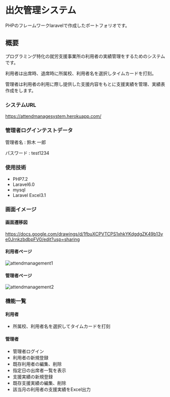 # 出欠管理システム
PHPのフレームワークlaravelで作成したポートフォリオです。

## 概要
プログラミング特化の就労支援事業所の利用者の実績管理をするためのシステムです。

利用者は出席時、退席時に所属校、利用者名を選択しタイムカードを打刻。

管理者は利用者の利用に際し提供した支援内容をもとに支援実績を管理、実績表作成をします。

### システムURL
https://attendmanagesystem.herokuapp.com/

### 管理者ログインテストデータ
管理者名 : 鈴木 一郎

パスワード : test1234

### 使用技術
* PHP7.2
* Laravel6.0
* mysql
* Laravel Excel3.1

### 画面イメージ
#### 画面遷移図
https://docs.google.com/drawings/d/1fbuXCPVTCPS1xhkYKdgdgZK49b13ye0JrnkzbdbpFV0/edit?usp=sharing

#### 利用者ページ

![attendmanagement1](https://user-images.githubusercontent.com/73512554/110243434-ac2aa100-7f9d-11eb-8314-56c0ad0da682.JPG)

#### 管理者ページ

![attendmanagement2](https://user-images.githubusercontent.com/73512554/110243525-1d6a5400-7f9e-11eb-9968-359bddb96d81.JPG)

### 機能一覧
#### 利用者
* 所属校、利用者名を選択してタイムカードを打刻
#### 管理者
* 管理者ログイン
* 利用者の新規登録
* 既存利用者の編集、削除
* 指定日の出席者一覧を表示
* 支援実績の新規登録
* 既存支援実績の編集、削除
* 該当月の利用者の支援実績をExcel出力

